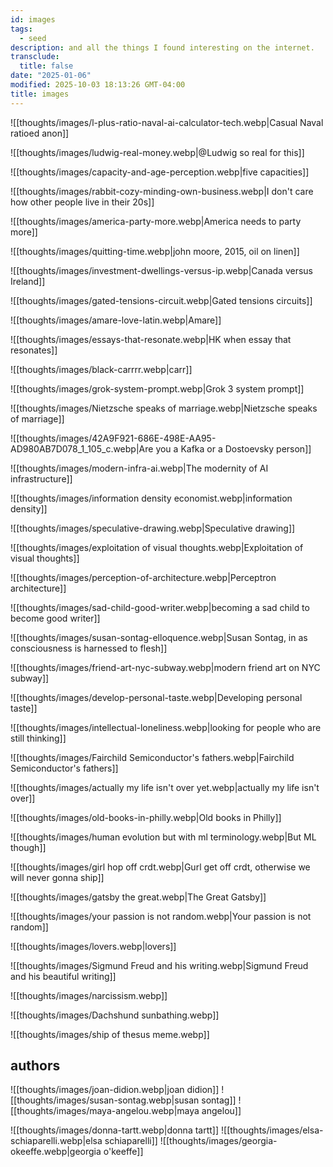 ```yaml
---
id: images
tags:
  - seed
description: and all the things I found interesting on the internet.
transclude:
  title: false
date: "2025-01-06"
modified: 2025-10-03 18:13:26 GMT-04:00
title: images
---
```


![[thoughts/images/l-plus-ratio-naval-ai-calculator-tech.webp|Casual Naval ratioed anon]]

![[thoughts/images/ludwig-real-money.webp|@Ludwig so real for this]]

![[thoughts/images/capacity-and-age-perception.webp|five capacities]]

![[thoughts/images/rabbit-cozy-minding-own-business.webp|I don't care how other people live in their 20s]]

![[thoughts/images/america-party-more.webp|America needs to party more]]

![[thoughts/images/quitting-time.webp|john moore, 2015, oil on linen]]

![[thoughts/images/investment-dwellings-versus-ip.webp|Canada versus Ireland]]

![[thoughts/images/gated-tensions-circuit.webp|Gated tensions circuits]]

![[thoughts/images/amare-love-latin.webp|Amare]]

![[thoughts/images/essays-that-resonate.webp|HK when essay that resonates]]

![[thoughts/images/black-carrrr.webp|carr]]

![[thoughts/images/grok-system-prompt.webp|Grok 3 system prompt]]

![[thoughts/images/Nietzsche speaks of marriage.webp|Nietzsche speaks of marriage]]

![[thoughts/images/42A9F921-686E-498E-AA95-AD980AB7D078_1_105_c.webp|Are you a Kafka or a Dostoevsky person]]

![[thoughts/images/modern-infra-ai.webp|The modernity of AI infrastructure]]

![[thoughts/images/information density economist.webp|information density]]

![[thoughts/images/speculative-drawing.webp|Speculative drawing]]

![[thoughts/images/exploitation of visual thoughts.webp|Exploitation of visual thoughts]]

![[thoughts/images/perception-of-architecture.webp|Perceptron architecture]]

![[thoughts/images/sad-child-good-writer.webp|becoming a sad child to become good writer]]

![[thoughts/images/susan-sontag-elloquence.webp|Susan Sontag, in as consciousness is harnessed to flesh]]

![[thoughts/images/friend-art-nyc-subway.webp|modern friend art on NYC subway]]

![[thoughts/images/develop-personal-taste.webp|Developing personal taste]]

![[thoughts/images/intellectual-loneliness.webp|looking for people who are still thinking]]

![[thoughts/images/Fairchild Semiconductor's fathers.webp|Fairchild Semiconductor's fathers]]

![[thoughts/images/actually my life isn't over yet.webp|actually my life isn't over]]

![[thoughts/images/old-books-in-philly.webp|Old books in Philly]]

![[thoughts/images/human evolution but with ml terminology.webp|But ML though]]

![[thoughts/images/girl hop off crdt.webp|Gurl get off crdt, otherwise we will never gonna ship]]

![[thoughts/images/gatsby the great.webp|The Great Gatsby]]

![[thoughts/images/your passion is not random.webp|Your passion is not random]]

![[thoughts/images/lovers.webp|lovers]]

![[thoughts/images/Sigmund Freud and his writing.webp|Sigmund Freud and his beautiful writing]]

![[thoughts/images/narcissism.webp]]

![[thoughts/images/Dachshund sunbathing.webp]]

![[thoughts/images/ship of thesus meme.webp]]

## authors

![[thoughts/images/joan-didion.webp|joan didion]]
![[thoughts/images/susan-sontag.webp|susan sontag]]
![[thoughts/images/maya-angelou.webp|maya angelou]]

![[thoughts/images/donna-tartt.webp|donna tartt]]
![[thoughts/images/elsa-schiaparelli.webp|elsa schiaparelli]]
![[thoughts/images/georgia-okeeffe.webp|georgia o'keeffe]]
